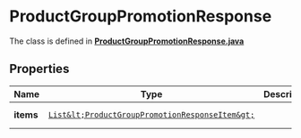 

# ProductGroupPromotionResponse

The class is defined in **[ProductGroupPromotionResponse.java](../../src/main/java/org/openapitools/model/ProductGroupPromotionResponse.java)**

## Properties

Name | Type | Description | Notes
------------ | ------------- | ------------- | -------------
**items** | [`List&lt;ProductGroupPromotionResponseItem&gt;`](ProductGroupPromotionResponseItem.md) |  |  [optional property]



